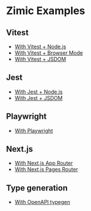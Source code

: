 <h1>
  Zimic Examples
</h1>

## Vitest

- [With Vitest + Node.js](./zimic-interceptor-with-vitest-node)
- [With Vitest + Browser Mode](./zimic-interceptor-with-vitest-browser)
- [With Vitest + JSDOM](./zimic-interceptor-with-vitest-jsdom)

## Jest

- [With Jest + Node.js](./zimic-interceptor-with-jest-node)
- [With Jest + JSDOM](./zimic-interceptor-with-jest-jsdom)

## Playwright

- [With Playwright](./zimic-interceptor-with-playwright)

## Next.js

- [With Next.js App Router](./zimic-interceptor-with-next-js-app)
- [With Next.js Pages Router](./zimic-interceptor-with-next-js-pages)

## Type generation

- [With OpenAPI typegen](./zimic-interceptor-with-openapi-typegen)
